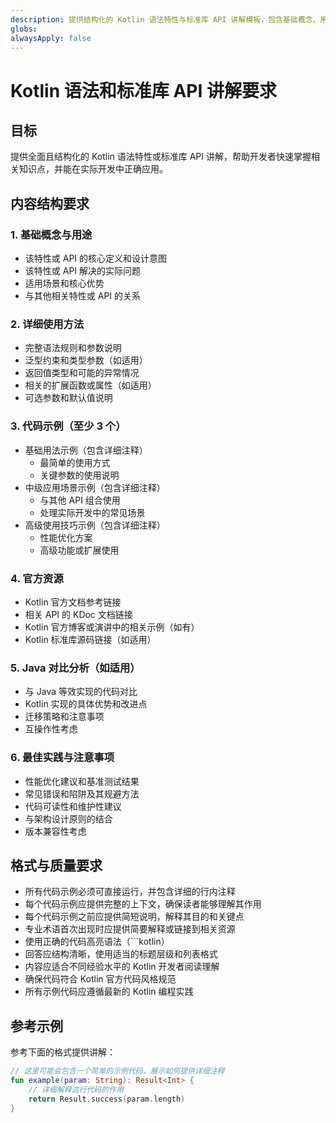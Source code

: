 ```yaml
---
description: 提供结构化的 Kotlin 语法特性与标准库 API 讲解模板，包含基础概念、用法详解、代码示例和最佳实践
globs: 
alwaysApply: false
---
```

<!-- modified: 2025-03-27 -->
# Kotlin 语法和标准库 API 讲解要求

## 目标

提供全面且结构化的 Kotlin 语法特性或标准库 API 讲解，帮助开发者快速掌握相关知识点，并能在实际开发中正确应用。

## 内容结构要求

### 1. 基础概念与用途

- 该特性或 API 的核心定义和设计意图
- 该特性或 API 解决的实际问题
- 适用场景和核心优势
- 与其他相关特性或 API 的关系

### 2. 详细使用方法

- 完整语法规则和参数说明
- 泛型约束和类型参数（如适用）
- 返回值类型和可能的异常情况
- 相关的扩展函数或属性（如适用）
- 可选参数和默认值说明

### 3. 代码示例（至少 3 个）

- 基础用法示例（包含详细注释）
  - 最简单的使用方式
  - 关键参数的使用说明
- 中级应用场景示例（包含详细注释）
  - 与其他 API 组合使用
  - 处理实际开发中的常见场景
- 高级使用技巧示例（包含详细注释）
  - 性能优化方案
  - 高级功能或扩展使用

### 4. 官方资源

- Kotlin 官方文档参考链接
- 相关 API 的 KDoc 文档链接
- Kotlin 官方博客或演讲中的相关示例（如有）
- Kotlin 标准库源码链接（如适用）

### 5. Java 对比分析（如适用）

- 与 Java 等效实现的代码对比
- Kotlin 实现的具体优势和改进点
- 迁移策略和注意事项
- 互操作性考虑

### 6. 最佳实践与注意事项

- 性能优化建议和基准测试结果
- 常见错误和陷阱及其规避方法
- 代码可读性和维护性建议
- 与架构设计原则的结合
- 版本兼容性考虑

## 格式与质量要求

- 所有代码示例必须可直接运行，并包含详细的行内注释
- 每个代码示例应提供完整的上下文，确保读者能够理解其作用
- 每个代码示例之前应提供简短说明，解释其目的和关键点
- 专业术语首次出现时应提供简要解释或链接到相关资源
- 使用正确的代码高亮语法（```kotlin）
- 回答应结构清晰，使用适当的标题层级和列表格式
- 内容应适合不同经验水平的 Kotlin 开发者阅读理解
- 确保代码符合 Kotlin 官方代码风格规范
- 所有示例代码应遵循最新的 Kotlin 编程实践

## 参考示例

参考下面的格式提供讲解：

```kotlin
// 这里可能会包含一个简单的示例代码，展示如何提供详细注释
fun example(param: String): Result<Int> {
    // 详细解释这行代码的作用
    return Result.success(param.length)
}
```
